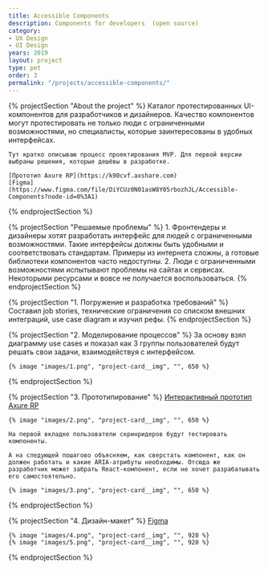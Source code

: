 ```yaml
---
title: Accessible Components
description: Components for developers  (open source)
category:
- UX Design
- UI Design
years: 2019
layout: project
type: pet
order: 3
permalink: "/projects/accessible-components/"
---
```


{% projectSection "About the project" %}
	Каталог протестированных UI-компонентов для разработчиков и дизайнеров. Качество компонентов могут протестировать не только люди с ограниченными возможностями, но специалисты, которые заинтересованы в удобных интерфейсах.

	Тут кратко описываю процесс проектирования MVP. Для первой версии выбраны решения, которые дешёвы в разработке.

	[Прототип Axure RP](https://k90cvf.axshare.com)
	[Figma](https://www.figma.com/file/DiYCUz0N01asW8Y05rbozhJL/Accessible-Components?node-id=0%3A1)
{% endprojectSection %}

{% projectSection "Решаемые проблемы" %}
	1. Фронтендеры и дизайнеры хотят разработать интерфейс для людей с ограниченными возможностями. Такие интерфейсы должны быть удобными и соответствовать стандартам. Примеры из интернета сложны, а готовые библиотеки компонентов часто недоступны.
	2. Люди с ограниченными возможностями испытывают проблемы на сайтах и сервисах. Некоторыми ресурсами и вовсе не получается воспользоваться.
{% endprojectSection %}

{% projectSection "1. Погружение и разработка требований" %}
	Составил job stories, технические ограничения со списком внешних интеграций, use case diagram и изучил рефы.
{% endprojectSection %}

{% projectSection "2. Моделирование процессов" %}
	За основу взял диаграмму use cases и показал как 3 группы пользователей будут решать свои задачи, взаимодействуя с интерфейсом.

	{% image "images/1.png", "project-card__img", "", 650 %}
{% endprojectSection %}

{% projectSection "3. Прототипирование" %}
	[Интерактивный прототип Axure RP](https://k90cvf.axshare.com)

	{% image "images/2.png", "project-card__img", "", 650 %}

	На первой вкладке пользователи скринридеров будут тестировать компоненты.

	А на следующей пошагово объясняем, как сверстать компонент, как он должен работать и какие ARIA-атрибуты необходимы. Отсюда же разработчик может забрать React-компонент, если не хочет разрабатывать его самостоятельно.

	{% image "images/3.png", "project-card__img", "", 650 %}
{% endprojectSection %}

{% projectSection "4. Дизайн-макет" %}
	[Figma](https://www.figma.com/file/DiYCUz0N01asW8Y05rbozhJL/Accessible-Components?node-id=0%3A1)

	{% image "images/4.png", "project-card__img", "", 920 %}
	{% image "images/5.png", "project-card__img", "", 920 %}
{% endprojectSection %}